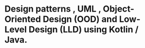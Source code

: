 # Design patterns , UML , Object-Oriented Design (OOD) and Low-Level Design (LLD) using Kotlin / Java.

